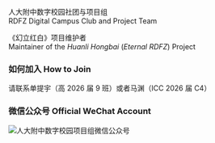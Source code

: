 人大附中数字校园社团与项目组  
RDFZ Digital Campus Club and Project Team

《幻立红白》项目维护者  
Maintainer of the *Huanli Hongbai* (*Eternal RDFZ*) Project

### 如何加入 How to Join
请联系单提宇（高 2026 届 9 班）或者马渊（ICC 2026 届 C4）

### 微信公众号 Official WeChat Account
![人大附中数字校园项目组微信公众号](https://open.weixin.qq.com/qr/code?username=gh_66f9441d4820 "人大附中数字校园项目组微信公众号")

